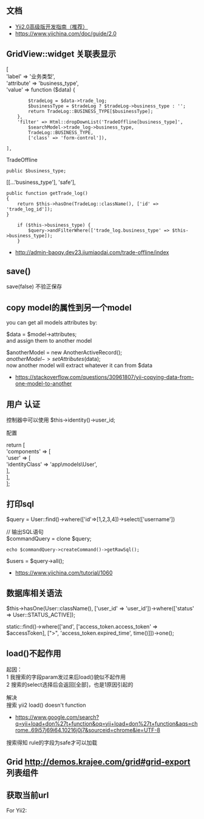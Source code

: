   
## 文档
- [Yii2.0高级版开发指南（推荐）](http://www.yii-china.com/doc/detail/1.html)
- https://www.yiichina.com/doc/guide/2.0
  
## GridView::widget 关联表显示
[  
        'label' => '业务类型',  
        'attribute' => 'business_type',  
        'value' => function ($data) {  
  
            $tradeLog = $data->trade_log;  
            $businessType = $tradeLog ? $tradeLog->business_type : '';  
            return TradeLog::BUSINESS_TYPE[$businessType];  
        },  
        'filter' => Html::dropDownList('TradeOffline[business_type]',  
            $searchModel->trade_log->business_type,  
            TradeLog::BUSINESS_TYPE,  
            ['class' => 'form-control']),  
  
    ],  
  
  
  
TradeOffline  
  
    public $business_type;  
  
[[...'business_type'], 'safe'],  
  
    public function getTrade_log()  
    {  
        return $this->hasOne(TradeLog::className(), ['id' => 'trade_log_id']);  
    }  
  
        if ($this->business_type) {  
            $query->andFilterWhere(['trade_log.business_type' => $this->business_type]);  
        }  
  
- http://admin-baoqy.dev23.jiumiaodai.com/trade-offline/index
  
## save()
save(false) 不验正保存  
## copy model的属性到另一个model
you can get all models attributes by:  
  
$data = $model->attributes;  
and assign them to another model  
  
$anotherModel = new AnotherActiveRecord();  
$anotherModel->setAttributes($data);  
now another model will extract whatever it can from $data  
- https://stackoverflow.com/questions/30961807/yii-copying-data-from-one-model-to-another
## 用户 认证
控制器中可以使用 $this->identity()->user_id;  
  
配置  
  
return [  
    'components' => [  
        'user' => [  
            'identityClass' => 'app\models\User',  
        ],  
    ],  
];  
  
  
## 打印sql
$query = User::find()->where(['id'=>[1,2,3,4])->select(['username'])  
  
// 输出SQL语句  
$commandQuery = clone $query;  
```
echo $commandQuery->createCommand()->getRawSql();
```
  
$users = $query->all();  
- https://www.yiichina.com/tutorial/1060
  
## 数据库相关语法
  
$this->hasOne(User::className(), ['user_id' => 'user_id'])->where(['status' => User::STATUS_ACTIVE]);  
  
  
  
  
static::find()->where(['and', ['access_token.access_token' => $accessToken], [">", 'access_token.expired_time', time()]])->one();  
  
## load()不起作用
起因：  
1 我搜索的字段param发过来后load()貌似不起作用  
2 搜索的select选择后会返回[全部]，也是1原因引起的  
  
解决  
搜索 yii2 load() doesn't function  
- https://www.google.com/search?q=yii+load+don%27t+function&oq=yii+load+don%27t+function&aqs=chrome..69i57j69i64.10216j0j7&sourceid=chrome&ie=UTF-8
  
搜索得知 rule的字段为safe才可以加载  
  
## Grid http://demos.krajee.com/grid#grid-export 列表组件
## 获取当前url
For Yii2:  
